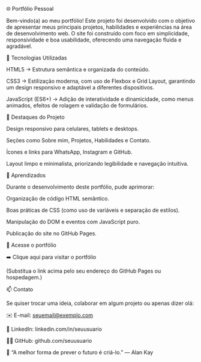 🌐 Portfólio Pessoal

Bem-vindo(a) ao meu portfólio!
Este projeto foi desenvolvido com o objetivo de apresentar meus principais projetos, habilidades e experiências na área de desenvolvimento web.
O site foi construído com foco em simplicidade, responsividade e boa usabilidade, oferecendo uma navegação fluida e agradável.

🚀 Tecnologias Utilizadas

HTML5 → Estrutura semântica e organizada do conteúdo.

CSS3 → Estilização moderna, com uso de Flexbox e Grid Layout, garantindo um design responsivo e adaptável a diferentes dispositivos.

JavaScript (ES6+) → Adição de interatividade e dinamicidade, como menus animados, efeitos de rolagem e validação de formulários.

🎨 Destaques do Projeto

Design responsivo para celulares, tablets e desktops.

Seções como Sobre mim, Projetos, Habilidades e Contato.

Ícones e links para WhatsApp, Instagram e GitHub.

Layout limpo e minimalista, priorizando legibilidade e navegação intuitiva.

🧠 Aprendizados

Durante o desenvolvimento deste portfólio, pude aprimorar:

Organização de código HTML semântico.

Boas práticas de CSS (como uso de variáveis e separação de estilos).

Manipulação do DOM e eventos com JavaScript puro.

Publicação do site no GitHub Pages.

🔗 Acesse o portfólio

➡️ Clique aqui para visitar o portfólio

(Substitua o link acima pelo seu endereço do GitHub Pages ou hospedagem.)

📫 Contato

Se quiser trocar uma ideia, colaborar em algum projeto ou apenas dizer olá:

✉️ E-mail: seuemail@exemplo.com

💼 LinkedIn: linkedin.com/in/seuusuario

🧑‍💻 GitHub: github.com/seuusuario

💬 “A melhor forma de prever o futuro é criá-lo.” — Alan Kay
